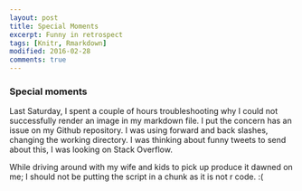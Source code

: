 ```yaml
---
layout: post
title: Special Moments
excerpt: Funny in retrospect
tags: [Knitr, Rmarkdown]
modified: 2016-02-28
comments: true
---
```


### Special moments


Last Saturday, I spent a couple of hours troubleshooting why I could not successfully render an image in my markdown file. I put the concern has an issue on my Github repository. I was using forward and back slashes, changing the working directory. I was thinking about funny tweets to send about this, I was looking on Stack Overflow.

While driving around with my wife and kids to pick up produce it dawned on me; I should not be putting the script in a chunk as it is not r code. :(
